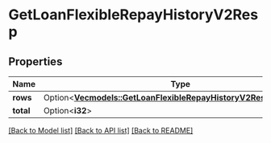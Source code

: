 # GetLoanFlexibleRepayHistoryV2Resp

## Properties

Name | Type | Description | Notes
------------ | ------------- | ------------- | -------------
**rows** | Option<[**Vec<models::GetLoanFlexibleRepayHistoryV2RespRowsInner>**](GetLoanFlexibleRepayHistoryV2Resp_rows_inner.md)> |  | [optional]
**total** | Option<**i32**> |  | [optional]

[[Back to Model list]](../README.md#documentation-for-models) [[Back to API list]](../README.md#documentation-for-api-endpoints) [[Back to README]](../README.md)


